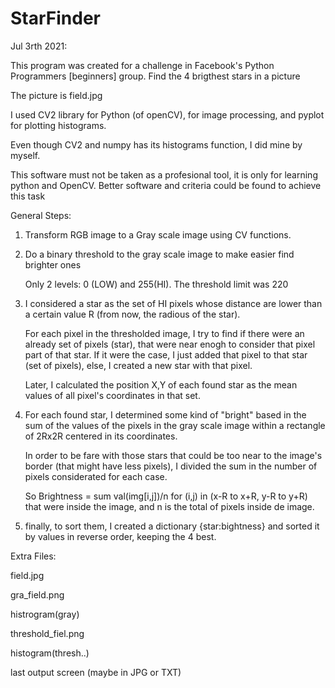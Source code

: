 # StarFinder

Jul 3rth 2021:

This program was created for a challenge in Facebook's Python Programmers [beginners] group.  Find the 4 brigthest stars in a picture

The picture is field.jpg

I used CV2 library for Python (of openCV), for image processing, and pyplot for plotting histograms.

Even though CV2 and numpy has its histograms function, I did mine by myself.

This software must not be taken as a profesional tool, it is only for learning python and OpenCV.  Better software and criteria could be found to achieve this task

General Steps:

1) Transform RGB image to a Gray scale image using CV functions.
2) Do a binary threshold to the gray scale image to make easier find brighter ones
    
    Only 2 levels: 0 (LOW) and 255(HI).  The threshold limit was 220 
3) I considered a star as the set of HI pixels whose distance are lower than a certain value R (from now, the radious of the star).
   
   For each pixel in the thresholded image, I try to find if there were an already set of pixels (star), that were near enogh to consider that pixel part of that star. If it were the case, I just added that pixel to that star (set of pixels), else, I created a new star with that pixel.
   
   Later, I calculated the position X,Y of each found star as the mean values of all pixel's coordinates in that set.
4) For each found star, I determined some kind of "bright" based in the sum of the values of the pixels in the gray scale image within a rectangle of 2Rx2R centered in its coordinates.
   
   In order to be fare with those stars that could be too near to the image's border (that might have less pixels), I divided the sum in the number of pixels considerated for each case. 
   
   So Brightness = sum val(img[i,j])/n for (i,j) in (x-R to x+R, y-R to y+R) that were inside the image, and n is the total of pixels inside de image. 
   
5) finally, to sort them, I created a dictionary {star:bightness} and sorted it by values in reverse order, keeping the 4 best.

Extra Files:

field.jpg

gra_field.png

histrogram(gray)

threshold_fiel.png

histogram(thresh..)

last output screen (maybe in JPG or TXT)


